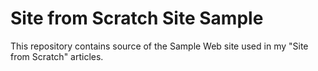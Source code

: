 # Site from Scratch Site Sample

This repository contains source of the Sample Web site used in my "Site from Scratch" articles.

